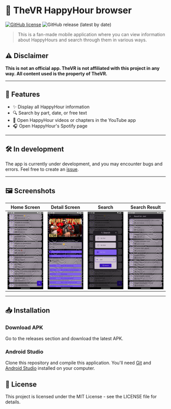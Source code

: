 # 📱 TheVR HappyHour browser

[![GitHub license](https://img.shields.io/badge/license-MIT-blue.svg)](LICENSE)
![GitHub release (latest by date)](https://img.shields.io/github/v/release/CzinkeM/thevr-happyhour-browser)

> This is a fan-made mobile application where you can view information about HappyHours and search through them in various ways.

## ⚠️ Disclaimer

 **This is not an official app. TheVR is not affiliated with this project in any way. All content used is the property of TheVR.**

---

## 🚀 Features

- ✨ Display all HappyHour information
- 🔍 Search by part, date, or free text
- 🎥 Open HappyHour videos or chapters in the YouTube app
- 🎧 Open HappyHour's Spotify page

---

## 🛠️ In development

The app is currently under development, and you may encounter bugs and errors. Feel free to create an [issue](https://github.com/CzinkeM/thevr-happyhour-browser/issues).

---


## 🖼️ Screenshots

| Home Screen | Detail Screen | Search  | Search Result |
|-------------|----------------|----------|----------------|
| <img src="images\screenshots\screen_main.png" width="200"> | <img src="images\screenshots\screen_detail.png" width="200"> | <img src="images\screenshots\screen_search.png" width="200"> | <img src="images\screenshots\screen_result.png" width="200"> |


---

## 📥 Installation
### Download APK

Go to the releases section and download the latest APK.

### Android Studio

Clone  this repository and compile this application. You'll need [Git](https://git-scm.com) and [Android Studio](https://developer.android.com/studio) installed on your computer.

## 📝 License

This project is licensed under the MIT License - see the LICENSE file for details.